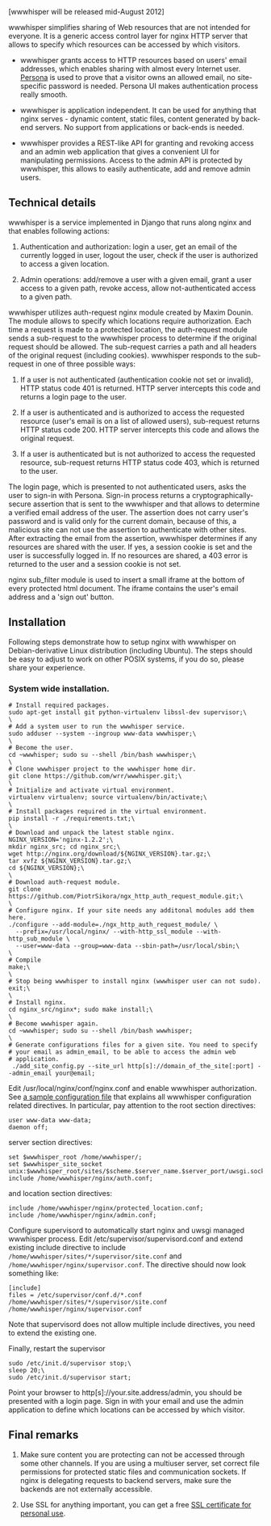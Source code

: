 [wwwhisper will be released mid-August 2012]

wwwhisper simplifies sharing of Web resources that are not intended
for everyone. It is a generic access control layer for nginx HTTP
server that allows to specify which resources can be accessed by
which visitors.

* wwwhisper grants access to HTTP resources based on users' email
  addresses, which enables sharing with almost every Internet user.
  [Persona](http://persona.org) is used to prove that a visitor owns
  an allowed email, no site-specific password is needed. Persona UI
  makes authentication process really smooth.

* wwwhisper is application independent. It can be used for anything
  that nginx serves - dynamic content, static files, content generated
  by back-end servers. No support from applications or back-ends is needed.

* wwwhisper provides a REST-like API for granting and revoking access
  and an admin web application that gives a convenient UI for
  manipulating permissions. Access to the admin API is protected by
  wwwhisper, this allows to easily authenticate, add and remove admin
  users.



Technical details
-----------------

wwwhisper is a service implemented in Django that runs along nginx
and that enables following actions:

1. Authentication and authorization: login a user, get an email of
the currently logged in user, logout the user, check if
the user is authorized to access a given location.

2. Admin operations: add/remove a user with a given email, grant a
user access to a given path, revoke access, allow not-authenticated
access to a given path.

wwwhisper utilizes auth-request nginx module created by Maxim Dounin.
The module allows to specify which locations require authorization.
Each time a request is made to a protected location, the auth-request
module sends a sub-request to the wwwhisper process to determine if
the original request should be allowed. The sub-request carries a path
and all headers of the original request (including cookies).
wwwhisper responds to the sub-request in one of three possible ways:

1. If a user is not authenticated (authentication cookie not set or
   invalid), HTTP status code 401 is returned. HTTP server intercepts
   this code and returns a login page to the user.

2. If a user is authenticated and is authorized to access the
   requested resource (user's email is on a list of allowed users),
   sub-request returns HTTP status code 200. HTTP server intercepts
   this code and allows the original request.

3. If a user is authenticated but is not authorized to access the
   requested resource, sub-request returns HTTP status code 403, which
   is returned to the user.

The login page, which is presented to not authenticated users, asks
the user to sign-in with Persona. Sign-in process returns a
cryptographically-secure assertion that is sent to the wwwhisper and
that allows to determine a verified email address of the user. The
assertion does not carry user's password and is valid only for the
current domain, because of this, a malicious site can not use the
assertion to authenticate with other sites. After extracting the email
from the assertion, wwwhisper determines if any resources are shared
with the user. If yes, a session cookie is set and the user is
successfully logged in. If no resources are shared, a 403 error is
returned to the user and a session cookie is not set.

nginx sub_filter module is used to insert a small iframe at the bottom
of every protected html document. The iframe contains the user's email
address and a 'sign out' button.


Installation
------------

Following steps demonstrate how to setup nginx with wwwhisper on
Debian-derivative Linux distribution (including Ubuntu). The steps
should be easy to adjust to work on other POSIX systems, if you do so,
please share your experience.

### System wide installation.

    # Install required packages.
    sudo apt-get install git python-virtualenv libssl-dev supervisor;\
    \
    # Add a system user to run the wwwhisper service.
    sudo adduser --system --ingroup www-data wwwhisper;\
    \
    # Become the user.
    cd ~wwwhisper; sudo su --shell /bin/bash wwwhisper;\
    \
    # Clone wwwhisper project to the wwwhisper home dir.
    git clone https://github.com/wrr/wwwhisper.git;\
    \
    # Initialize and activate virtual environment.
    virtualenv virtualenv; source virtualenv/bin/activate;\
    \
    # Install packages required in the virtual environment.
    pip install -r ./requirements.txt;\
    \
    # Download and unpack the latest stable nginx.
    NGINX_VERSION='nginx-1.2.2';\
    mkdir nginx_src; cd nginx_src;\
    wget http://nginx.org/download/${NGINX_VERSION}.tar.gz;\
    tar xvfz ${NGINX_VERSION}.tar.gz;\
    cd ${NGINX_VERSION};\
    \
    # Download auth-request module.
    git clone https://github.com/PiotrSikora/ngx_http_auth_request_module.git;\
    \
    # Configure nginx. If your site needs any additonal modules add them here.
    ./configure --add-module=./ngx_http_auth_request_module/ \
      --prefix=/usr/local/nginx/ --with-http_ssl_module --with-http_sub_module \
      --user=www-data --group=www-data --sbin-path=/usr/local/sbin;\
    \
    # Compile
    make;\
    \
    # Stop being wwwhisper to install nginx (wwwhisper user can not sudo).
    exit;\
    \
    # Install nginx.
    cd nginx_src/nginx*; sudo make install;\
    \
    # Become wwwhisper again.
    cd ~wwwhisper; sudo su --shell /bin/bash wwwhisper;
    \
    # Generate configurations files for a given site. You need to specify
    # your email as admin_email, to be able to access the admin web
    # application.
     ./add_site_config.py --site_url http[s]://domain_of_the_site[:port] --admin_email your@email;


Edit /usr/local/nginx/conf/nginx.conf and enable wwwhisper
authorization.  See [a sample configuration
file](https://github.com/wrr/wwwhisper/blob/master/nginx/sample_nginx.conf)
that explains all wwwhisper configuration related directives. In
particular, pay attention to the root section directives:

    user www-data www-data;
    daemon off;

server section directives:

    set $wwwhisper_root /home/wwwhisper/;
    set $wwwhisper_site_socket unix:$wwwhisper_root/sites/$scheme.$server_name.$server_port/uwsgi.sock;
    include /home/wwwhisper/nginx/auth.conf;

and location section directives:

    include /home/wwwhisper/nginx/protected_location.conf;
    include /home/wwwhisper/nginx/admin.conf;


Configure supervisord to automatically start nginx and uwsgi managed
wwwhisper process. Edit /etc/supervisor/supervisord.conf and extend existing include directive to include `/home/wwwhisper/sites/*/supervisor/site.conf` and `/home/wwwhisper/nginx/supervisor.conf`. The directive should now look something like:

    [include]
    files = /etc/supervisor/conf.d/*.conf /home/wwwhisper/sites/*/supervisor/site.conf /home/wwwhisper/nginx/supervisor.conf

Note that supervisord does not allow multiple include directives, you need to extend the existing one.

Finally, restart the supervisor

    sudo /etc/init.d/supervisor stop;\
    sleep 20;\
    sudo /etc/init.d/supervisor start;

Point your browser to http[s]://your.site.address/admin, you should be
presented with a login page. Sign in with your email and use the admin
application to define which locations can be accessed by which
visitor.

Final remarks
-----------------

1. Make sure content you are protecting can not be accessed through
some other channels. If you are using a multiuser server, set
correct file permissions for protected static files and
communication sockets. If nginx is delegating requests to backend
servers, make sure the backends are not externally accessible.

2. Use SSL for anything important, you can get a free [SSL certificate
   for personal use](https://cert.startcom.org/).